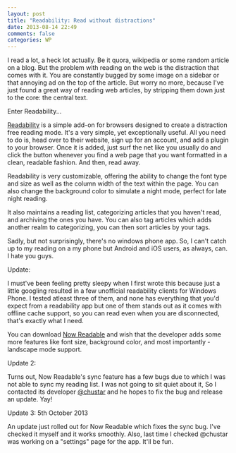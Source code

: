 ```yaml
---
layout: post
title: "Readability: Read without distractions"
date: 2013-08-14 22:49
comments: false
categories: WP
---
```


I read a lot, a heck lot actually. Be it quora, wikipedia or some random article on a blog. But the problem with reading on the web is the distraction that comes with it. You are constantly bugged by some image on a sidebar or that annoying ad on the top of the article. But worry no more, because I've just found a great way of reading web articles, by stripping them down just to the core: the central text.

Enter Readability...

<!-- more -->

[Readability](http://readability.com/) is a simple add-on for browsers designed to create a distraction free reading mode. It's a very simple, yet exceptionally useful. All you need to do is, head over to their website, sign up for an account, and add a plugin to your browser. Once it is added, just surf the net like you usually do and click the button whenever you find a web page that you want formatted in a clean, readable fashion. And then, read away.

Readability is very customizable, offering the ability to change the font type and size as well as the column width of the text within the page. You can also change the background color to simulate a night mode, perfect for late night reading.

It also maintains a reading list, categorizing articles that you haven't read, and archiving the ones you have. You can also tag articles which adds another realm to categorizing, you can then sort articles by your tags.

Sadly, but not surprisingly, there's no windows phone app. So, I can't catch up to my reading on a my phone but Android and iOS users, as always, can. I hate you guys.

Update:

I must've been feeling pretty sleepy when I first wrote this because just a little googling resulted in a few unofficial readability clients for Windows Phone. I tested atleast three of them, and none has everything that you'd expect from a readability app but one of them stands out as it comes with offline cache support, so you can read even when you are disconnected, that's exactly what I need.

You can download [Now Readable](http://www.windowsphone.com/en-us/store/app/now-readable/0a8cdd51-4a70-4172-b8fb-a274865cccc6) and wish that the developer adds some more features like font size, background color, and most importantly - landscape mode support.

Update 2:

Turns out, Now Readable's sync feature has a few bugs due to which I was not able to sync my reading list. I was not going to sit quiet about it, So I contacted its developer [@chustar](https://twitter.com/chustar) and he hopes to fix the bug and release an update. Yay!

Update 3: 5th October 2013

An update just rolled out for Now Readable which fixes the sync bug. I've checked it myself and it works smoothly. Also, last time I checked @chustar was working on a "settings" page for the app. It'll be fun.

